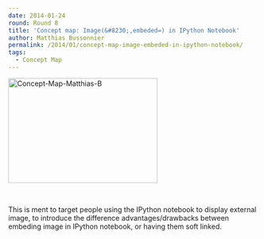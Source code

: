 ```yaml
---
date: 2014-01-24
round: Round 8
title: 'Concept map: Image(&#8230;,embeded=) in IPython Notebook'
author: Matthias Bussonnier
permalink: /2014/01/concept-map-image-embeded-in-ipython-notebook/
tags:
  - Concept Map
---
```

[<img class="alignnone size-medium wp-image-5677" alt="Concept-Map-Matthias-B" src="http://teaching.software-carpentry.org/wp-content/uploads/2014/01/Concept-Map-Matthias-B-300x211.png" width="300" height="211" />][1]

&nbsp;

This is ment to target people using the IPython notebook to display external image, to introduce the difference advantages/drawbacks between embeding image in IPython notebook, or having them soft linked.

 [1]: http://teaching.software-carpentry.org/wp-content/uploads/2014/01/Concept-Map-Matthias-B.png
